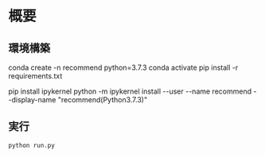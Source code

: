 # 概要

## 環境構築
conda create -n recommend python=3.7.3
conda activate
pip install -r requirements.txt

pip install ipykernel 
python -m ipykernel install --user --name recommend --display-name "recommend(Python3.7.3)"


## 実行
```sh
python run.py

```